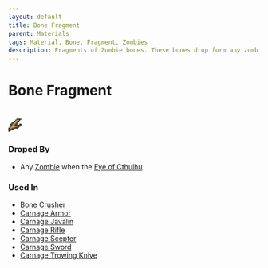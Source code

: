 ```yaml
---
layout: default
title: Bone Fragment
parent: Materials
tags: Material, Bone, Fragment, Zombies
description: Fragments of Zombie bones. These bones drop form any zombie after the Eye of Cthulhu or Eater of Worlds has been defeated 
---
```

# Bone Fragment
#
![Icon](https://raw.githubusercontent.com/RickLugtigheid/SupernovaMod/main/Items/Materials/BoneFragment.png)

### Droped By
- Any [Zombie](https://terraria-archive.fandom.com/wiki/Zombie) when the [Eye of Cthulhu](https://terraria-archive.fandom.com/wiki/Eye_of_Cthulhu).

### Used In
- [Bone Crusher](https://ricklugtigheid.github.io/SupernovaMod/docs/items/weapons/bone_crusher/)
- [Carnage Armor](https://ricklugtigheid.github.io/SupernovaMod/docs/items/armor/carnage_set/)
- [Carnage Javalin](https://ricklugtigheid.github.io/SupernovaMod/docs/items/weapons/carnage_javalin/)
- [Carnage Rifle](https://ricklugtigheid.github.io/SupernovaMod/docs/items/weapons/carnage_rifle/)
- [Carnage Scepter](https://ricklugtigheid.github.io/SupernovaMod/docs/items/weapons/carnage_scepter/)
- [Carnage Sword](https://ricklugtigheid.github.io/SupernovaMod/docs/items/weapons/carnage_sword/)
- [Carnage Trowing Knive](https://ricklugtigheid.github.io/SupernovaMod/docs/items/weapons/carnage_trowing_knive/)